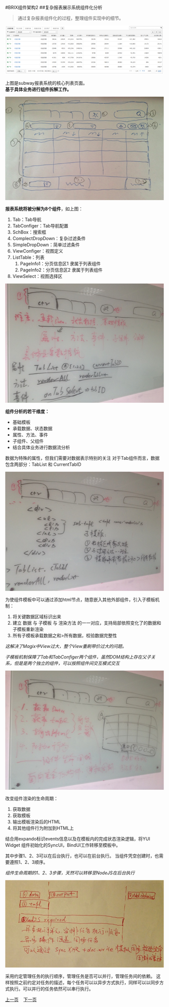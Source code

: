 #BRIX组件架构2
##复杂报表展示系统组件化分析

>通过复杂报表组件化的过程，整理组件实现中的细节。

![1](assets/2/1.png)

上图是subway报表系统的核心列表页面。  
**基于具体业务进行组件拆解工作。**

![2](assets/2/2.png)

**报表系统将被分解为8个组件**，如上图：

1. Tab：Tab导航
2. TabConfiger：Tab导航配置
3. SchBox：搜索框
4. ComplectDropDown：复杂过滤条件
5. SimpleDropDown：简单过滤条件
6. ViewConfiger：视图定义
7. ListTable：列表
	1. PageInfo1：分页信息区1 隶属于列表组件
	2. PageInfo2：分页信息区2 隶属于列表组件
8. ViewSelect：视图选择区

![2](assets/2/3.jpg)

**组件分析的若干维度：**

- 基础模板 
- 承载数据、状态数据
- 属性、方法、事件
- 子组件、父组件
- 结合具体业务进行数据流分析

数据为特殊的属性，但我们需要对数据表示特别的关注
对于Tab组件而言，数据包含两部分：TabList 和 CurrentTabID

![2](assets/2/4.jpg)

为使组件模板中可以通过添加html节点，随意嵌入其他外部组件，引入子模板机制：

1. 将关键数据区域标识出来
2. 建立 数据 与 子模板 与 渲染方法 的一一对应，支持局部依照变化了的数据和子模板重新渲染
3. 所有子模板承载数据之和>所有数据，校验数据完整性

*这解决了Magix中View过大，整个View重刷带价过大的问题。*

*子模板机制保障了Tab和TabConfiger两个组件，虽然DOM结构上存在父子关系，但是是两个独立的组件，可以按照组件间交互模式交互*

![2](assets/2/5.jpg)

改变组件渲染的生命周期：

1. 获取数据
2. 获取模板
3. 输出模板渲染后的HTML
4. 将其他组件行为附加到HTML上

结合用expando标识events信息以及在模板内的完成状态渲染逻辑，将YUI Widget 组件初始化的SyncUI，BindUI工作转移至模板中。

其中步骤1、2、3可以在后台执行，也可以在前台执行。
当组件凭空创建时，也需要遵照1、2、3顺序。

*组件生命周期的1、2、3步骤，天然可以转移至NodeJS在后台执行*

![2](assets/2/6.jpg)

采用约定管理任务的执行顺序，管理任务是否可以并行，管理任务间的依赖。
这样按照之前约定对任务的描述，每个任务可以以异步方式执行，同样可以以同步方式执行。可以并行的任务依然可以串行执行。

<a href="1.html">上一页</a>&nbsp;&nbsp;&nbsp;&nbsp;<a href="3.html">下一页</a>
